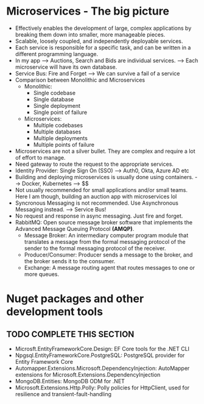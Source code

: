 # Microservices - The big picture
- Effectively enables the development of large, complex applications by breaking them down into smaller, more manageable pieces.
- Scalable, loosely coupled, and independently deployable services. 
- Each service is responsible for a specific task, and can be written in a different programming language.
- In my app --> Auctions, Search and Bids are individual services. --> Each microservice will have its own database.
- Service Bus: Fire and Forget --> We can survive a fail of a service 
- Comparison between Monolithic and Microservices
    - Monolithic: 
        - Single codebase
        - Single database
        - Single deployment
        - Single point of failure
    - Microservices:
        - Multiple codebases
        - Multiple databases
        - Multiple deployments
        - Multiple points of failure
- Microservices are not a silver bullet. They are complex and require a lot of effort to manage.
- Need gateway to route the request to the appropriate services.
- Identity Provider: Single Sign On (SSO) --> Auth0, Okta, Azure AD etc
- Building and deploying microservices is usually done using containers. --> Docker, Kubernetes --> $$
- Not usually recommended for small applications and/or small teams. Here I am though, building an auction app with microservices lol
- Syncronous Messaging is not recommended. Use Asynchronous Messaging instead. --> Service Bus!
- No request and response in async messaging. Just fire and forget. 
- RabbitMQ: Open source message broker software that implements the Advanced Message Queuing Protocol **(AMQP)**.
    - Message Broker: An intermediary computer program module that translates a message from the formal messaging protocol of the sender to the formal messaging protocol of the receiver.
    - Producer/Consumer: Producer sends a message to the broker, and the broker sends it to the consumer.
    - Exchange: A message routing agent that routes messages to one or more queues.

# Nuget packages and other development tools 
## TODO COMPLETE THIS SECTION
- Microsft.EntityFrameworkCore.Design: EF Core tools for the .NET CLI
- Npgsql.EntityFrameworkCore.PostgreSQL: PostgreSQL provider for Entity Framework Core
- Automapper.Extensions.Microsoft.DependencyInjection: AutoMapper extensions for Microsoft.Extensions.DependencyInjection
- MongoDB.Entities: MongoDB ODM for .NET
- Microsoft.Extensions.Http.Polly: Polly policies for HttpClient, used for resilience and transient-fault-handling
